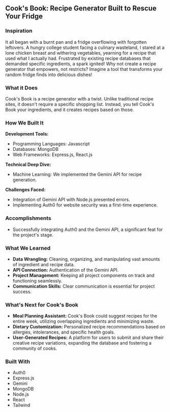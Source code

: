 ## Cook's Book: Recipe Generator Built to Rescue Your Fridge

### Inspiration

It all began with a burnt pan and a fridge overflowing with forgotten leftovers. A hungry college student facing a culinary wasteland, I stared at a lone chicken breast and withering vegetables, yearning for a recipe that used what I actually had. Frustrated by existing recipe databases that demanded specific ingredients, a spark ignited! Why not create a recipe generator that empowers, not restricts? Imagine a tool that transforms your random fridge finds into delicious dishes!

### What it Does

Cook's Book is a recipe generator with a twist. Unlike traditional recipe sites, it doesn't require a specific shopping list. Instead, you tell Cook's Book your ingredients, and it creates recipes based on those.

### How We Built It

**Development Tools:**

* Programming Languages: Javascript
* Databases: MongoDB
* Web Frameworks: Express.js, React.js

**Technical Deep Dive:**

* Machine Learning: We implemented the Gemini API for recipe generation.

**Challenges Faced:**

* Integration of Gemini API with Node.js presented errors.
* Implementing Auth0 for website security was a first-time experience.

### Accomplishments

* Successfully integrating Auth0 and the Gemini API, a significant feat for the project's stage.

### What We Learned

* **Data Wrangling:** Cleaning, organizing, and manipulating vast amounts of ingredient and recipe data.
* **API Connection:** Authentication of the Gemini API.
* **Project Management:** Keeping all project components on track and functioning seamlessly.
* **Communication Skills:** Clear communication is essential for project success.

###  What's Next for Cook's Book

* **Meal Planning Assistant:** Cook's Book could suggest recipes for the entire week, utilizing overlapping ingredients and minimizing waste.
* **Dietary Customization:** Personalized recipe recommendations based on allergies, intolerances, and specific health goals.
* **User-Generated Recipes:** A platform for users to submit and share their creative recipe variations, expanding the database and fostering a community of cooks.

### Built With

* Auth0
* Express.js
* Gemini
* MongoDB
* Node.js
* React
* Tailwind

